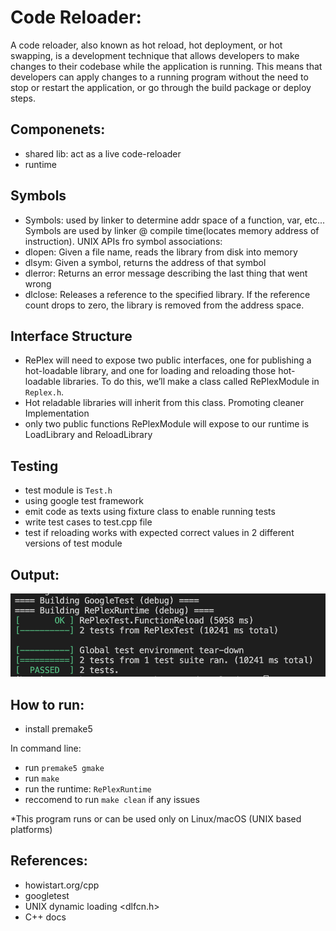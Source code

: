 # Code Reloader:
A code reloader, also known as hot reload, hot deployment, or hot swapping, is a development technique that allows developers to make changes to their codebase while the application is running. This means that developers can apply changes to a running program without the need to stop or restart the application, or go through the build package or deploy steps.

## Componenets:
- shared lib: act as a live code-reloader
- runtime

## Symbols
- Symbols: used by linker to determine addr space of a function, var, etc... Symbols are used by linker @ compile time(locates memory address of instruction). 
UNIX APIs fro symbol associations:
- dlopen: Given a file name, reads the library from disk into memory
- dlsym: Given a symbol, returns the address of that symbol
- dlerror: Returns an error message describing the last thing that went wrong
- dlclose: Releases a reference to the specified library. If the reference count drops to zero, the library is removed from the address space.

## Interface Structure
- RePlex will need to expose two public interfaces, one for publishing a hot-loadable library, and one for loading and reloading those hot-loadable libraries. To do this, we’ll make a class called RePlexModule in `Replex.h`. 
- Hot reladable libraries will inherit from this class. Promoting cleaner Implementation
- only two public functions RePlexModule will expose to our runtime is LoadLibrary and ReloadLibrary

## Testing
- test module is `Test.h`
- using google test framework
- emit code as texts using fixture class to enable running tests
- write test cases to test.cpp file
- test if reloading works with expected correct values in 2 different versions of test module

## Output:
![alt text](testcase-pass.png)

## How to run:
- install premake5

In command line:
- run `premake5 gmake`
- run `make`
- run the runtime: `RePlexRuntime`
- reccomend to run `make clean` if any issues

*This program runs or can be used only on Linux/macOS (UNIX based platforms)

## References:
- howistart.org/cpp
- googletest
- UNIX dynamic loading <dlfcn.h>
- C++ docs


